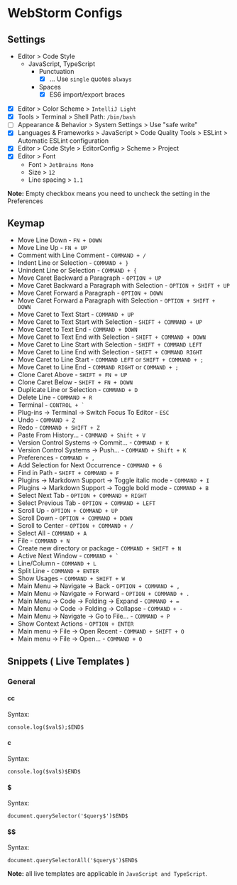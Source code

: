 # WebStorm Configs

## Settings

- Editor > Code Style
    - JavaScript, TypeScript
        - Punctuation
            - [x] ... Use `single` quotes `always`
        - Spaces
            - [x] ES6 import/export braces
- [x] Editor > Color Scheme > `IntelliJ Light`
- [x] Tools > Terminal > Shell Path: `/bin/bash`
- [ ] Appearance & Behavior > System Settings > Use "safe write"
- [x] Languages & Frameworks > JavaScript > Code Quality Tools > ESLint > Automatic ESLint configuration
- [x] Editor > Code Style > EditorConfig > Scheme > Project
- [x] Editor > Font
    - Font > `JetBrains Mono`
    - Size > `12`
    - Line spacing > `1.1`

**Note:** Empty checkbox means you need to uncheck the setting in the Preferences

## Keymap

- Move Line Down - `FN + DOWN`
- Move Line Up - `FN + UP`
- Comment with Line Comment - `COMMAND + /`
- Indent Line or Selection - `COMMAND + }`
- Unindent Line or Selection - `COMMAND + {`
- Move Caret Backward a Paragraph - `OPTION + UP`
- Move Caret Backward a Paragraph with Selection - `OPTION + SHIFT + UP`
- Move Caret Forward a Paragraph - `OPTION + DOWN`
- Move Caret Forward a Paragraph with Selection - `OPTION + SHIFT + DOWN`
- Move Caret to Text Start - `COMMAND + UP`
- Move Caret to Text Start with Selection - `SHIFT + COMMAND + UP`
- Move Caret to Text End - `COMMAND + DOWN`
- Move Caret to Text End with Selection - `SHIFT + COMMAND + DOWN`
- Move Caret to Line Start with Selection - `SHIFT + COMMAND LEFT`
- Move Caret to Line End with Selection - `SHIFT + COMMAND RIGHT`
- Move Caret to Line Start - `COMMAND LEFT` or `SHIFT + COMMAND + ;`
- Move Caret to Line End - `COMMAND RIGHT` or `COMMAND + ;`
- Clone Caret Above - `SHIFT + FN + UP`
- Clone Caret Below - `SHIFT + FN + DOWN`
- Duplicate Line or Selection - `COMMAND + D`
- Delete Line - `COMMAND + R`
- Terminal - ``CONTROL + ` ``
- Plug-ins -> Terminal -> Switch Focus To Editor - `ESC`
- Undo - `COMMAND + Z`
- Redo - `COMMAND + SHIFT + Z`
- Paste From History... - `COMMAND + Shift + V`
- Version Control Systems -> Commit... - `COMMAND + K`
- Version Control Systems -> Push... - `COMMAND + Shift + K`
- Preferences - `COMMAND + ,`
- Add Selection for Next Occurrence - `COMMAND + G`
- Find in Path - `SHIFT + COMMAND + F`
- Plugins -> Markdown Support -> Toggle italic mode - `COMMAND + I`
- Plugins -> Markdown Support -> Toggle bold mode - `COMMAND + B`
- Select Next Tab - `OPTION + COMMAND + RIGHT`
- Select Previous Tab - `OPTION + COMMAND + LEFT`
- Scroll Up - `OPTION + COMMAND + UP`
- Scroll Down - `OPTION + COMMAND + DOWN`
- Scroll to Center - `OPTION + COMMAND + /`
- Select All - `COMMAND + A`
- File - `COMMAND + N`
- Create new directory or package - `COMMAND + SHIFT + N`
- Active Next Window - ``COMMAND + ` ``
- Line/Column - `COMMAND + L`
- Split Line - `COMMAND + ENTER`
- Show Usages - `COMMAND + SHIFT + W`
- Main Menu -> Navigate -> Back - `OPTION + COMMAND + ,`
- Main Menu -> Navigate -> Forward - `OPTION + COMMAND + .`
- Main Menu -> Code -> Folding -> Expand - `COMMAND + =`
- Main Menu -> Code -> Folding -> Collapse - `COMMAND + -`
- Main Menu -> Navigate -> Go to File... - `COMMAND + P`
- Show Context Actions - `OPTION + ENTER`
- Main menu -> File -> Open Recent - `COMMAND + SHIFT + O`
- Main menu -> File -> Open... - `COMMAND + O`

## Snippets ( Live Templates )

### General

#### cc

Syntax:
```
console.log($val$);$END$
```

#### c

Syntax:
```
console.log($val$)$END$
```

#### $

Syntax:
```
document.querySelector('$query$')$END$
```

#### $$

Syntax:
```
document.querySelectorAll('$query$')$END$
```

**Note:** all live templates are applicable in `JavaScript and TypeScript`.
